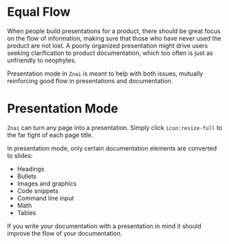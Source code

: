 # Equal Flow

When people build presentations for a product, there should be great focus on the flow of information, making sure that those who have never used the product are not lost. A poorly organized presentation might drive users seeking clarification to product documentation, which too often is just as unfriendly to neophytes.

Presentation mode in `Znai` is meant to help with both issues, mutually reinforcing good flow in presentations and documentation.


# Presentation Mode

`Znai` can turn any page into a presentation. Simply click `icon:resize-full` to the far fight of each page title.

In presentation mode, only certain documentation elements are converted to slides:

* Headings
* Bullets
* Images and graphics
* Code snippets
* Command line input
* Math
* Tables

If you write your documentation with a presentation in mind it should improve the flow of your documentation.